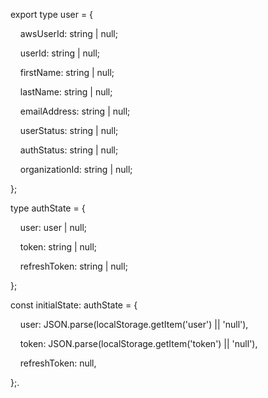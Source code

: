  export type user = {

    awsUserId: string | null;

    userId: string | null;

    firstName: string | null;

    lastName: string | null;

    emailAddress: string | null;

    userStatus: string | null;

    authStatus: string | null;

    organizationId: string | null;

};

 type authState = {

    user: user | null;

    token: string | null;

    refreshToken: string | null;

};

const initialState: authState = {

    user: JSON.parse(localStorage.getItem('user') || 'null'),

    token: JSON.parse(localStorage.getItem('token') || 'null'),

    refreshToken: null,

};.